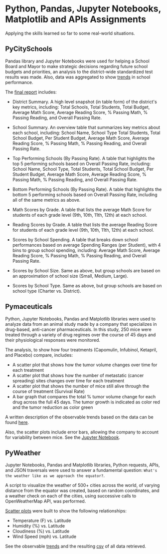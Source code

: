 # Python, Pandas, Jupyter Notebooks, Matplotlib and APIs Assignments

Applying the skills learned so far to some real-world situations.
 
 
## PyCitySchools

Pandas library and Jupyter Notebooks were used for helping a School Board and Mayor to make strategic decisions
regarding future school budgets and priorities, an analysis to the district-wide standardized test results was made. 
Also, data was aggregated to show [trends](PyCitySchools) in school performance.


The [final report](PyCitySchools/Scripts/PyCitySchools.ipynb) includes:

- District Summary. A high level snapshot (in table form) of the district's key metrics, including: Total Schools, 
Total Students, Total Budget, Average Math Score, Average Reading Score, % Passing Math, % Passing Reading, and
Overall Passing Rate.

- School Summary. An overview table that summarizes key metrics about each school, including: School Name, School Type
Total Students, Total School Budget, Per Student Budget, Average Math Score, Average Reading Score, % Passing Math, 
% Passing Reading, and Overall Passing Rate.

- Top Performing Schools (By Passing Rate). A table that highlights the top 5 performing schools based on Overall 
Passing Rate, including: School Name, School Type, Total Students, Total School Budget, Per Student Budget,
Average Math Score, Average Reading Score, % Passing Math, % Passing Reading, and Overall Passing Rate.

- Bottom Performing Schools (By Passing Rate). A table that highlights the bottom 5 performing schools based 
on Overall Passing Rate, including all of the same metrics as above.

- Math Scores by Grade. A table that lists the average Math Score for students of each grade level (9th, 10th,
11th, 12th) at each school.

- Reading Scores by Grade. A table that lists the average Reading Score for students of each grade level (9th,
10th, 11th, 12th) at each school.

- Scores by School Spending. A table that breaks down school performances based on average Spending Ranges 
(per Student), with 4 bins to group school spending, including: Average Math Score, Average Reading Score,
% Passing Math, % Passing Reading, and Overall Passing Rate.

- Scores by School Size. Same as above, but group schools are based on an approximation of school size 
(Small, Medium, Large).

- Scores by School Type. Same as above, but group schools are based on school type (Charter vs. District).


## Pymaceuticals

Python, Jupyter Notebooks, Pandas and Matplotlib libraries were used to analyze data from an animal study made by 
a company that specializes in drug-based, anti-cancer pharmaceuticals. In this study, 250 mice were treated
through a variety of drug regimes over the course of 45 days and their physiological responses were monitored.

The analysis, to show how four treatments (Capomulin, Infubinol, Ketapril, and Placebo) compare, includes:
 - A scatter plot that shows how the tumor volume changes over time for each treatment
 - A scatter plot that shows how the number of metastatic (cancer spreading) sites changes over time for
 each treatment
 - A scatter plot that shows the number of mice still alive through the course of treatment (Survival Rate)
 - A bar graph that compares the total % tumor volume change for each drug across the full 45 days. The 
 tumor growth is indicated as color red and the tumor reduction as color green

A written description of the observable trends based on the data can be found [here](Pymaceuticals).

Also, the scatter plots include error bars, allowing the company to account for variability between mice. 
See the [Jupyter Notebook](Pymaceuticals/pymaceuticals.ipynb).


## PyWeather

Jupyter Notebooks, Pandas and Matplotlib libraries, Python requests, APIs, and JSON traversals were used to 
answer a fundamental question: `What's the weather like as we approach the equator?`.

A script to visualize the weather of 500+ cities across the world, of varying distance from the equator 
was created, based on random coordinates, and a weather check on each of the cities, using successive calls 
to OpenWeatherMap API, was performed.

[Scatter plots](PyWeather/Output_data) were built to show the following relationships:
 - Temperature (F) vs. Latitude
 - Humidity (%) vs. Latitude
 - Cloudiness (%) vs. Latitude
 - Wind Speed (mph) vs. Latitude

See the observable [trends](PyWeather/WeatherPy.ipynb) and the resulting [csv](PyWeather/Output_data/cities.csv) 
of all data retrieved.
